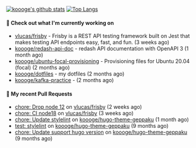 [![koooge's github stats](https://github-readme-stats.vercel.app/api?username=koooge&count_private=true&show_icons=true)](https://github.com/anuraghazra/github-readme-stats)
[![Top Langs](https://github-readme-stats.vercel.app/api/top-langs/?username=koooge&langs_count=5)](https://github.com/anuraghazra/github-readme-stats)

#### 👷 Check out what I'm currently working on

- [vlucas/frisby](https://github.com/vlucas/frisby) - Frisby is a REST API testing framework built on Jest that makes testing API endpoints easy, fast, and fun. (3 weeks ago)
- [koooge/redash-api-doc](https://github.com/koooge/redash-api-doc) - redash API documentation with OpenAPI 3 (1 month ago)
- [koooge/ubuntu-focal-provisioning](https://github.com/koooge/ubuntu-focal-provisioning) - Provisioning files for Ubuntu 20.04 (focal) (2 months ago)
- [koooge/dotfiles](https://github.com/koooge/dotfiles) - my dotfiles (2 months ago)
- [koooge/kafka-practice](https://github.com/koooge/kafka-practice) -  (2 months ago)

#### 🔨 My recent Pull Requests

- [chore: Drop node 12](https://github.com/vlucas/frisby/pull/585) on [vlucas/frisby](https://github.com/vlucas/frisby) (2 weeks ago)
- [chore: CI node18](https://github.com/vlucas/frisby/pull/584) on [vlucas/frisby](https://github.com/vlucas/frisby) (3 weeks ago)
- [chore: Update stylelint](https://github.com/koooge/hugo-theme-geppaku/pull/6) on [koooge/hugo-theme-geppaku](https://github.com/koooge/hugo-theme-geppaku) (1 month ago)
- [test: stylelint](https://github.com/koooge/hugo-theme-geppaku/pull/5) on [koooge/hugo-theme-geppaku](https://github.com/koooge/hugo-theme-geppaku) (9 months ago)
- [chore: Update support hugo version](https://github.com/koooge/hugo-theme-geppaku/pull/4) on [koooge/hugo-theme-geppaku](https://github.com/koooge/hugo-theme-geppaku) (9 months ago)
